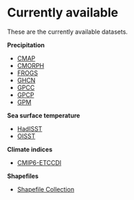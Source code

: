 # Currently available

These are the currently available datasets.

**Precipitation**

* [CMAP](cmap.md)
* [CMORPH](cmorph.md)		
* [FROGS](frogs.md)
* [GHCN](ghcn.md)
* [GPCC](gpcc.md)
* [GPCP](gpcp.md)
* [GPM](gpm.md)

**Sea surface temperature**

* [HadISST](hadisst.md)
* [OISST](oisst.md)

**Climate indices**
			
* [CMIP6-ETCCDI](cmip6-etccdi.md)		

**Shapefiles**

* [Shapefile Collection](shapefiles.md)
